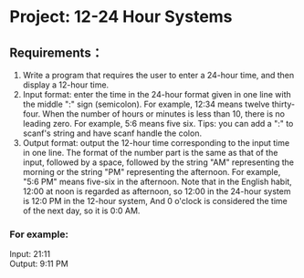 # Project: 12-24 Hour Systems

## Requirements：
1.  Write a program that requires the user to enter a 24-hour time, and then display a 12-hour time.
2.  Input format: enter the time in the 24-hour format given in one line with the middle ":" sign (semicolon). For example, 12:34 means twelve thirty-four. When the number of hours or minutes is less than 10, there is no leading zero. For example, 5:6 means five six. Tips: you can add a ":" to scanf's string and have scanf handle the colon.
3.  Output format: output the 12-hour time corresponding to the input time in one line. The format of the number part is the same as that of the input, followed by a space, followed by the string "AM" representing the morning or the string "PM" representing the afternoon. For example, "5:6 PM" means five-six in the afternoon. Note that in the English habit, 12:00 at noon is regarded as afternoon, so 12:00 in the 24-hour system is 12:0 PM in the 12-hour system, And 0 o'clock is considered the time of the next day, so it is 0:0 AM.

### For example:
Input: 21:11 <br>
Output: 9:11 PM